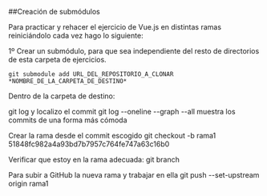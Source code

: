 ##Creación de submódulos

Para practicar y rehacer el ejercicio de Vue.js en distintas ramas reiniciándolo cada vez hago lo siguiente:

1º Crear un submódulo, para que sea independiente del resto de directorios de esta carpeta de ejercicios.

```
git submodule add URL_DEL_REPOSITORIO_A_CLONAR *NOMBRE_DE_LA_CARPETA_DE_DESTINO*

```
Dentro de la carpeta de destino:

git log y localizo el commit
git log --oneline --graph --all muestra los commits de una forma más cómoda

Crear la rama desde el commit escogido
git checkout -b rama1 51848fc982a4a93bd7b7957c764fe747a63c16b0

Verificar que estoy en la rama adecuada:
git branch

Para subir a GitHub la nueva rama y trabajar en ella
git push --set-upstream origin rama1

